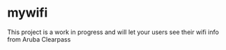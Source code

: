 # mywifi

This project is a work in progress and will let your users see their wifi info from Aruba Clearpass
